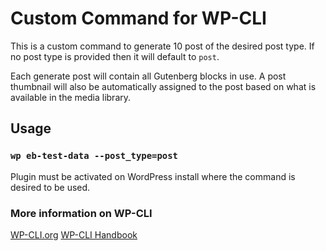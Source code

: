 # Custom Command for WP-CLI

This is a custom command to generate 10 post of the desired post type. If no post type is provided then it will default to `post`.

Each generate post will contain all Gutenberg blocks in use. A post thumbnail will also be automatically assigned to the post based on what is available in the media library.

## Usage
### `wp eb-test-data --post_type=post`

Plugin must be activated on WordPress install where the command is desired to be used.<br>


### More information on WP-CLI
[WP-CLI.org](https://wp-cli.org/)
[WP-CLI Handbook](https://make.wordpress.org/cli/handbook/)